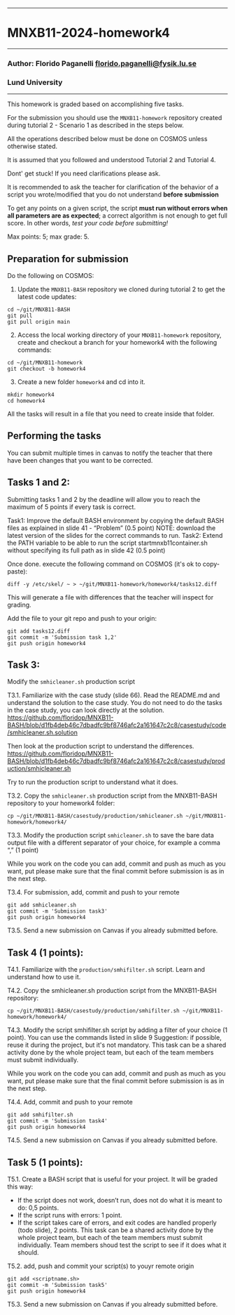 --------------------------------------------------------
# MNXB11-2024-homework4
--------------------------------------------------------
### Author: Florido Paganelli florido.paganelli@fysik.lu.se
###         Lund University
--------------------------------------------------------

This homework is graded based on accomplishing five tasks.

For the submission you should use the `MNXB11-homework` repository created during tutorial 2 - Scenario 1 as described in the steps below.

All the operations described below must be done on COSMOS unless otherwise stated.

It is assumed that you followed and understood Tutorial 2 and Tutorial 4.

Dont' get stuck! If you need clarifications please ask.

It is recommended to ask the teacher for clarification of the behavior of a script you wrote/modified that you do not understand **before submission**

To get any points on a given script, the script **must run without errors when all parameters are as expected**; a correct algorithm is not enough to get full score. 
In other words, *test your code before submitting!*

Max points: 5; max grade: 5. 

## Preparation for submission

Do the following on COSMOS:

1) Update the `MNXB11-BASH` repository we cloned during tutorial 2 to get the latest code updates:
```
cd ~/git/MNXB11-BASH
git pull
git pull origin main
```

2) Access the local working directory of your `MNXB11-homework` repository, create and checkout a branch for your homework4 with the following commands:
```
cd ~/git/MNXB11-homework
git checkout -b homework4
```

3) Create a new folder `homework4` and cd into it.
```
mkdir homework4
cd homework4
```

All the tasks will result in a file that you need to create inside that folder.

## Performing the tasks

You can submit multiple times in canvas to notify the teacher that there have been changes that you want to be corrected.

## Tasks 1 and 2:

Submitting tasks 1 and 2 by the deadline will allow you to reach the maximum of 5 points if every task is correct.

Task1: Improve the default BASH environment by copying the default BASH files as explained in slide 41 - “Problem” (0.5 point) 
       NOTE: download the latest version of the slides for the correct commands to run.
Task2: Extend the PATH variable to be able to run the script startmnxb11container.sh without specifying its full path as in slide 42 (0.5 point)

Once done. execute the following command on COSMOS (it's ok to copy-paste):
```
diff -y /etc/skel/ ~ > ~/git/MNXB11-homework/homework4/tasks12.diff
```

This will generate a file with differences that the teacher will inspect for grading.

Add the file to your git repo and push to your origin:

```
git add tasks12.diff
git commit -m 'Submission task 1,2'
git push origin homework4
```

## Task 3:

Modify the `smhicleaner.sh` production script

T3.1. Familiarize with the case study (slide 66). Read the README.md and understand the solution to the case study.
You do not need to do the tasks in the case study, you can look directly at the solution.
<https://github.com/floridop/MNXB11-BASH/blob/d1fb4deb46c7dbadfc9bf8746afc2a161647c2c8/casestudy/code/smhicleaner.sh.solution>

Then look at the production script to understand the differences.
<https://github.com/floridop/MNXB11-BASH/blob/d1fb4deb46c7dbadfc9bf8746afc2a161647c2c8/casestudy/production/smhicleaner.sh>

Try to run the production script to understand what it does.

T3.2. Copy the `smhicleaner.sh` production script from the MNXB11-BASH repository to your homework4 folder:
```
cp ~/git/MNXB11-BASH/casestudy/production/smhicleaner.sh ~/git/MNXB11-homework/homework4/
```  

T3.3. Modify the production script `smhicleaner.sh` to save the bare data output file with a different separator of your choice, for example a comma “,” (1 point)

While you work on the code you can add, commit and push as much as you want, put please make sure that the final commit before submission is as in the next step.

T3.4. For submission, add, commit and push to your remote

```
git add smhicleaner.sh
git commit -m 'Submission task3'
git push origin homework4
```

T3.5. Send a new submission on Canvas if you already submitted before.

## Task 4 (1 points):
T4.1. Familiarize with the `production/smhifilter.sh` script. Learn and understand how to use it.

T4.2. Copy the smhicleaner.sh production script from the MNXB11-BASH repository:
```
cp ~/git/MNXB11-BASH/casestudy/production/smhifilter.sh ~/git/MNXB11-homework/homework4/
```

T4.3. Modify the script smhifilter.sh script by adding a filter of your choice  (1 point). 
You can use the commands listed in slide 9
Suggestion: if possible, reuse it during the project, but it's not mandatory.
This task can be a shared activity done by the whole project team, but each of the team members must submit individually.

While you work on the code you can add, commit and push as much as you want, put please make sure that the final commit before submission is as in the next step.

T4.4. Add, commit and push to your remote

```
git add smhifilter.sh
git commit -m 'Submission task4'
git push origin homework4
```

T4.5. Send a new submission on Canvas if you already submitted before.

## Task 5 (1 points):

T5.1. Create a BASH script that is useful for your project. It will be graded this way:
  - If the script does not work, doesn’t run, does not do what it is meant to do: 0,5 points.
  - If the script runs with errors: 1 point.
  - If the script takes care of errors, and exit codes are handled properly (todo slide), 2 points.
This task can be a shared activity done by the whole project team, but each of the team members must submit individually.
Team members shoud test the script to see if it does what it should.

T5.2. add, push and commit your script(s) to youyr remote origin

```
git add <scriptname.sh>
git commit -m 'Submission task5'
git push origin homework4
```

T5.3. Send a new submission on Canvas if you already submitted before.

